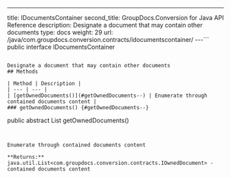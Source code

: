 ---
title: IDocumentsContainer
second_title: GroupDocs.Conversion for Java API Reference
description: Designate a document that may contain other documents
type: docs
weight: 29
url: /java/com.groupdocs.conversion.contracts/idocumentscontainer/
---```
public interface IDocumentsContainer
```

Designate a document that may contain other documents
## Methods

| Method | Description |
| --- | --- |
| [getOwnedDocuments()](#getOwnedDocuments--) | Enumerate through contained documents content |
### getOwnedDocuments() {#getOwnedDocuments--}
```
public abstract List<IOwnedDocument> getOwnedDocuments()
```


Enumerate through contained documents content

**Returns:**
java.util.List<com.groupdocs.conversion.contracts.IOwnedDocument> - contained documents content
